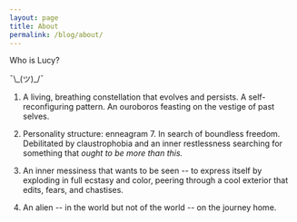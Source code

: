 ```yaml
---
layout: page
title: About
permalink: /blog/about/
---
```


Who is Lucy?

¯\\\_(ツ)_/¯

1. A living, breathing constellation that evolves and persists. A self-reconfiguring pattern. An ouroboros feasting on the vestige of past selves.

2. Personality structure: enneagram 7. In search of boundless freedom. Debilitated by claustrophobia and an inner restlessness searching for something that *ought to be more than this.*

3. An inner messiness that wants to be seen -- to express itself by exploding in full ecstasy and color, peering through a cool exterior that edits, fears, and chastises.

4. An alien -- in the world but not of the world -- on the journey home.
